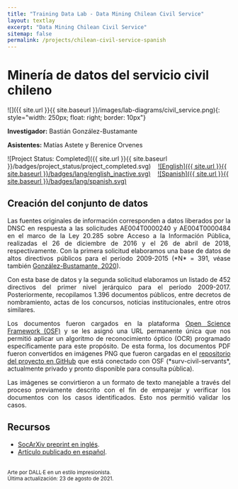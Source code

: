 ```yaml
---
title: "Training Data Lab - Data Mining Chilean Civil Service"
layout: textlay
excerpt: "Data Mining Chilean Civil Service"
sitemap: false
permalink: /projects/chilean-civil-service-spanish
---
```


# Minería de datos del servicio civil chileno

![]({{ site.url }}{{ site.baseurl }}/images/lab-diagrams/civil_service.png){: style="width: 250px; float: right; border: 10px"}

**Investigador:** Bastián González-Bustamante

**Asistentes:** Matías Astete y Berenice Orvenes

![Project Status: Completed]({{ site.url }}{{ site.baseurl }}/badges/project_status/project_completed.svg) &nbsp;&nbsp; [![English]({{ site.url }}{{ site.baseurl }}/badges/lang/english_inactive.svg)](https://training-datalab.com/projects/chilean-civil-service) &nbsp;&nbsp; [![Spanish]({{ site.url }}{{ site.baseurl }}/badges/lang/spanish.svg)](https://training-datalab.com/projects/chilean-civil-service-spanish)

## Creación del conjunto de datos

<p align="justify">Las fuentes originales de información corresponden a datos liberados por la DNSC en respuesta a las solicitudes AE004T0000240 y AE004T0000484 en el marco de la Ley 20.285 sobre Acceso a la Información Pública, realizadas el 26 de diciembre de 2016 y el 26 de abril de 2018, respectivamente. Con la primera solicitud elaboramos una base de datos de altos directivos públicos para el período 2009-2015 (*N* = 391, véase también <a href="https://doi.org/10.1111/blar.13044" target="_blank">González-Bustamante, 2020</a>).</p>

<p align="justify">Con esta base de datos y la segunda solicitud elaboramos un listado de 452 directivos del primer nivel jerárquico para el período 2009-2017. Posteriormente, recopilamos 1.396 documentos públicos, entre decretos de nombramiento, actas de los concursos, noticias institucionales, entre otros similares.</p>

<p align="justify">Los documentos fueron cargados en la plataforma <a href="https://doi.org/10.17605/OSF.IO/WBF6M" target="_blank">Open Science Framework (OSF)</a> y se les asignó una URL permanente única que nos permitió aplicar un algoritmo de reconocimiento óptico (OCR) programado específicamente para este propósito. De esta forma, los documentos PDF fueron convertidos en imágenes PNG que fueron cargadas en el <a href="https://github.com/bgonzalezbustamante" target="_blank">repositorio del proyecto en GitHub</a> que está conectado con OSF (*surv-civil-servants*, actualmente privado y pronto disponible para consulta pública).</p>

<p align="justify">Las imágenes se convirtieron a un formato de texto manejable a través del proceso previamente descrito con el fin de emparejar y verificar los documentos con los casos identificados. Esto nos permitió validar los casos.</p>

## Recursos

- <a href="https://doi.org/10.31235/osf.io/vshcz" target="_blank">SocArXiv preprint en inglés</a>.
- <a href="https://doi.org/10.22370/rgp.2020.9.2.2920" target="_blank">Artículo publicado en español</a>.

<br />
<small>Arte por DALL·E en un estilo impresionista.</small><br />
<small>Última actualización: 23 de agosto de 2021.</small>
